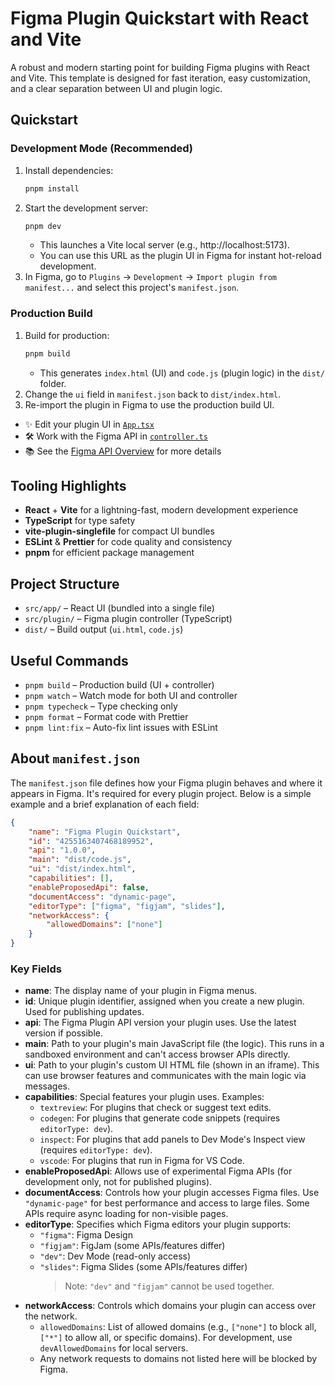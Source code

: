 # Figma Plugin Quickstart with React and Vite

A robust and modern starting point for building Figma plugins with React and Vite. This template is designed for fast iteration, easy customization, and a clear separation between UI and plugin logic.

## Quickstart

### Development Mode (Recommended)

1. Install dependencies:
    ```sh
    pnpm install
    ```
2. Start the development server:
    ```sh
    pnpm dev
    ```
    - This launches a Vite local server (e.g., http://localhost:5173).
    - You can use this URL as the plugin UI in Figma for instant hot-reload development.
3. In Figma, go to `Plugins` → `Development` → `Import plugin from manifest...` and select this project's `manifest.json`.

### Production Build

1. Build for production:
    ```sh
    pnpm build
    ```
    - This generates `index.html` (UI) and `code.js` (plugin logic) in the `dist/` folder.
2. Change the `ui` field in `manifest.json` back to `dist/index.html`.
3. Re-import the plugin in Figma to use the production build UI.

- ✨ Edit your plugin UI in [`App.tsx`](./src/app/components/App.tsx)
- 🛠️ Work with the Figma API in [`controller.ts`](./src/plugin/controller.ts)
- 📚 See the [Figma API Overview](https://www.figma.com/plugin-docs/api/api-overview/) for more details

## Tooling Highlights

- **React** + **Vite** for a lightning-fast, modern development experience
- **TypeScript** for type safety
- **vite-plugin-singlefile** for compact UI bundles
- **ESLint** & **Prettier** for code quality and consistency
- **pnpm** for efficient package management

## Project Structure

- `src/app/` – React UI (bundled into a single file)
- `src/plugin/` – Figma plugin controller (TypeScript)
- `dist/` – Build output (`ui.html`, `code.js`)

## Useful Commands

- `pnpm build` – Production build (UI + controller)
- `pnpm watch` – Watch mode for both UI and controller
- `pnpm typecheck` – Type checking only
- `pnpm format` – Format code with Prettier
- `pnpm lint:fix` – Auto-fix lint issues with ESLint

## About `manifest.json`

The `manifest.json` file defines how your Figma plugin behaves and where it appears in Figma. It's required for every plugin project. Below is a simple example and a brief explanation of each field:

```json
{
    "name": "Figma Plugin Quickstart",
    "id": "4255163407468189952",
    "api": "1.0.0",
    "main": "dist/code.js",
    "ui": "dist/index.html",
    "capabilities": [],
    "enableProposedApi": false,
    "documentAccess": "dynamic-page",
    "editorType": ["figma", "figjam", "slides"],
    "networkAccess": {
        "allowedDomains": ["none"]
    }
}
```

### Key Fields

- **name**: The display name of your plugin in Figma menus.
- **id**: Unique plugin identifier, assigned when you create a new plugin. Used for publishing updates.
- **api**: The Figma Plugin API version your plugin uses. Use the latest version if possible.
- **main**: Path to your plugin's main JavaScript file (the logic). This runs in a sandboxed environment and can't access browser APIs directly.
- **ui**: Path to your plugin's custom UI HTML file (shown in an iframe). This can use browser features and communicates with the main logic via messages.
- **capabilities**: Special features your plugin uses. Examples:
    - `textreview`: For plugins that check or suggest text edits.
    - `codegen`: For plugins that generate code snippets (requires `editorType: dev`).
    - `inspect`: For plugins that add panels to Dev Mode's Inspect view (requires `editorType: dev`).
    - `vscode`: For plugins that run in Figma for VS Code.
- **enableProposedApi**: Allows use of experimental Figma APIs (for development only, not for published plugins).
- **documentAccess**: Controls how your plugin accesses Figma files. Use `"dynamic-page"` for best performance and access to large files. Some APIs require async loading for non-visible pages.
- **editorType**: Specifies which Figma editors your plugin supports:
    - `"figma"`: Figma Design
    - `"figjam"`: FigJam (some APIs/features differ)
    - `"dev"`: Dev Mode (read-only access)
    - `"slides"`: Figma Slides (some APIs/features differ)
        > Note: `"dev"` and `"figjam"` cannot be used together.
- **networkAccess**: Controls which domains your plugin can access over the network.
    - `allowedDomains`: List of allowed domains (e.g., `["none"]` to block all, `["*"]` to allow all, or specific domains). For development, use `devAllowedDomains` for local servers.
    - Any network requests to domains not listed here will be blocked by Figma.
